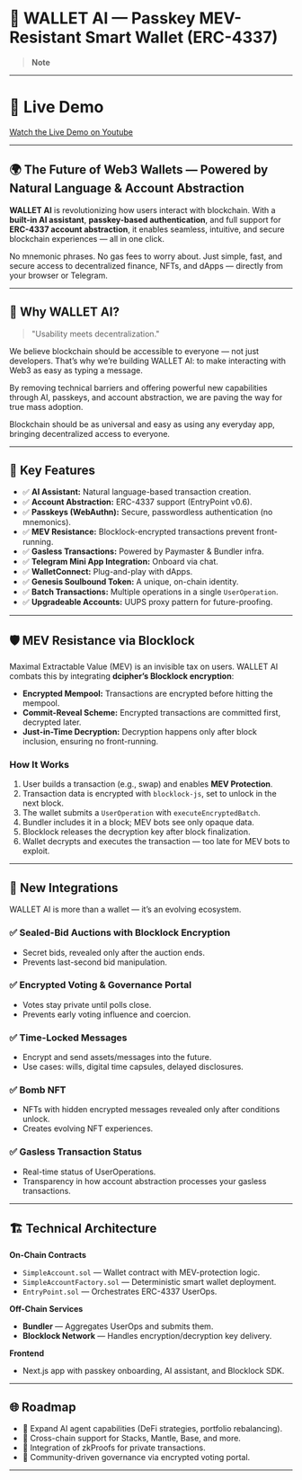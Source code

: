 # 🧠 WALLET AI — Passkey MEV-Resistant Smart Wallet (ERC-4337)

> **Note**

---

# 🎥 Live Demo

[Watch the Live Demo on Youtube](https://youtu.be/ZvpA0BlrIBQ)

---

## 🌍 The Future of Web3 Wallets — Powered by Natural Language & Account Abstraction

**WALLET AI** is revolutionizing how users interact with blockchain. With a **built-in AI assistant**, **passkey-based authentication**, and full support for **ERC-4337 account abstraction**, it enables seamless, intuitive, and secure blockchain experiences — all in one click.

No mnemonic phrases. No gas fees to worry about. Just simple, fast, and secure access to decentralized finance, NFTs, and dApps — directly from your browser or Telegram.

---

## 🧩 Why WALLET AI?

> "Usability meets decentralization."

We believe blockchain should be accessible to everyone — not just developers. That’s why we’re building WALLET AI: to make interacting with Web3 as easy as typing a message.

By removing technical barriers and offering powerful new capabilities through AI, passkeys, and account abstraction, we are paving the way for true mass adoption.

Blockchain should be as universal and easy as using any everyday app, bringing decentralized access to everyone.

---

## 🔑 Key Features

- ✅ **AI Assistant:** Natural language-based transaction creation.
- ✅ **Account Abstraction:** ERC-4337 support (EntryPoint v0.6).
- ✅ **Passkeys (WebAuthn):** Secure, passwordless authentication (no mnemonics).
- ✅ **MEV Resistance:** Blocklock-encrypted transactions prevent front-running.
- ✅ **Gasless Transactions:** Powered by Paymaster & Bundler infra.
- ✅ **Telegram Mini App Integration:** Onboard via chat.
- ✅ **WalletConnect:** Plug-and-play with dApps.
- ✅ **Genesis Soulbound Token:** A unique, on-chain identity.
- ✅ **Batch Transactions:** Multiple operations in a single `UserOperation`.
- ✅ **Upgradeable Accounts:** UUPS proxy pattern for future-proofing.

---

## 🛡️ MEV Resistance via Blocklock

Maximal Extractable Value (MEV) is an invisible tax on users. WALLET AI combats this by integrating **dcipher’s Blocklock encryption**:

- **Encrypted Mempool:** Transactions are encrypted before hitting the mempool.
- **Commit-Reveal Scheme:** Encrypted transactions are committed first, decrypted later.
- **Just-in-Time Decryption:** Decryption happens only after block inclusion, ensuring no front-running.

### How It Works

1. User builds a transaction (e.g., swap) and enables **MEV Protection**.
2. Transaction data is encrypted with `blocklock-js`, set to unlock in the next block.
3. The wallet submits a `UserOperation` with `executeEncryptedBatch`.
4. Bundler includes it in a block; MEV bots see only opaque data.
5. Blocklock releases the decryption key after block finalization.
6. Wallet decrypts and executes the transaction — too late for MEV bots to exploit.

---

## 🚀 New Integrations

WALLET AI is more than a wallet — it’s an evolving ecosystem.

### ✅ Sealed-Bid Auctions with Blocklock Encryption

- Secret bids, revealed only after the auction ends.
- Prevents last-second bid manipulation.

### ✅ Encrypted Voting & Governance Portal

- Votes stay private until polls close.
- Prevents early voting influence and coercion.

### ✅ Time-Locked Messages

- Encrypt and send assets/messages into the future.
- Use cases: wills, digital time capsules, delayed disclosures.

### ✅ Bomb NFT

- NFTs with hidden encrypted messages revealed only after conditions unlock.
- Creates evolving NFT experiences.

### ✅ Gasless Transaction Status

- Real-time status of UserOperations.
- Transparency in how account abstraction processes your gasless transactions.

---

## 🏗️ Technical Architecture

**On-Chain Contracts**

- `SimpleAccount.sol` — Wallet contract with MEV-protection logic.
- `SimpleAccountFactory.sol` — Deterministic smart wallet deployment.
- `EntryPoint.sol` — Orchestrates ERC-4337 UserOps.

**Off-Chain Services**

- **Bundler** — Aggregates UserOps and submits them.
- **Blocklock Network** — Handles encryption/decryption key delivery.

**Frontend**

- Next.js app with passkey onboarding, AI assistant, and Blocklock SDK.

---

## 🌐 Roadmap

- 🔹 Expand AI agent capabilities (DeFi strategies, portfolio rebalancing).
- 🔹 Cross-chain support for Stacks, Mantle, Base, and more.
- 🔹 Integration of zkProofs for private transactions.
- 🔹 Community-driven governance via encrypted voting portal.

---
